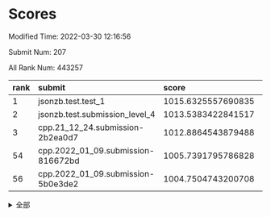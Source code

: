 # Scores

Modified Time: 2022-03-30 12:16:56

Submit Num: 207

All Rank Num: 443257

| rank |               submit               |       score        |       sigma        | pk_num |
| :--- | :--------------------------------- | :----------------- | :----------------- | :----- |
| 1    | jsonzb.test.test_1                 | 1015.6325557690835 | 0.8534319704198865 | 8566   |
| 2    | jsonzb.test.submission_level_4     | 1013.5383422841517 | 0.8273880192065127 | 8566   |
| 3    | cpp.21_12_24.submission-2b2ea0d7   | 1012.8864543879488 | 0.7942824169251234 | 8566   |
| 54   | cpp.2022_01_09.submission-816672bd | 1005.7391795786828 | 0.7249899831093751 | 8566   |
| 56   | cpp.2022_01_09.submission-5b0e3de2 | 1004.7504743200708 | 0.7118578969762245 | 8568   |


<details>
<summary>全部</summary>

| rank |                 submit                 |       score        |       sigma        | pk_num |
| :--- | :------------------------------------- | :----------------- | :----------------- | :----- |
| 1    | jsonzb.test.test_1                     | 1015.6325557690835 | 0.8534319704198865 | 8566   |
| 2    | jsonzb.test.submission_level_4         | 1013.5383422841517 | 0.8273880192065127 | 8566   |
| 3    | cpp.21_12_24.submission-2b2ea0d7       | 1012.8864543879488 | 0.7942824169251234 | 8566   |
| 4    | gobigger.level_3.submission_level_3_41 | 1011.1624955711278 | 0.7643085222369399 | 8564   |
| 5    | gobigger.level_3.submission_level_3_5  | 1011.0498144048372 | 0.7703339486428368 | 8562   |
| 6    | gobigger.level_3.submission_level_3_47 | 1010.8328540611576 | 0.746213623274265  | 8567   |
| 7    | gobigger.level_3.submission_level_3_22 | 1010.8179824024504 | 0.7720451647537343 | 8564   |
| 8    | gobigger.level_3.submission_level_3_26 | 1010.8055096461953 | 0.7691673790767067 | 8568   |
| 9    | gobigger.level_3.submission_level_3_43 | 1010.8025392345144 | 0.7481770215821465 | 8566   |
| 10   | gobigger.level_3.submission_level_3_32 | 1010.7316524208602 | 0.7627197733829292 | 8572   |
| 11   | gobigger.level_3.submission_level_3_37 | 1010.6223363845736 | 0.7461598215096474 | 8563   |
| 12   | gobigger.level_3.submission_level_3_2  | 1010.5834972097765 | 0.7922936859394051 | 8565   |
| 13   | gobigger.level_3.submission_level_3_33 | 1010.4747466733714 | 0.7602339886758606 | 8566   |
| 14   | gobigger.level_3.submission_level_3_25 | 1010.450578994908  | 0.7681703309401784 | 8563   |
| 15   | gobigger.level_3.submission_level_3_17 | 1010.4464181139725 | 0.7615733746165924 | 8567   |
| 16   | gobigger.level_3.submission_level_3_13 | 1010.4406144860683 | 0.7663828731601855 | 8567   |
| 17   | gobigger.level_3.submission_level_3_35 | 1010.4317340659615 | 0.7536911882948719 | 8565   |
| 18   | gobigger.level_3.submission_level_3_39 | 1010.3842932940332 | 0.7511429739417619 | 8564   |
| 19   | gobigger.level_3.submission_level_3_0  | 1010.3115483650917 | 0.7864596956851285 | 8564   |
| 20   | gobigger.level_3.submission_level_3_15 | 1010.3105261103576 | 0.7522210541503709 | 8568   |
| 21   | gobigger.level_3.submission_level_3_18 | 1010.202581800194  | 0.7481968752496094 | 8570   |
| 22   | gobigger.level_3.submission_level_3_46 | 1010.175272132787  | 0.7554598395220307 | 8567   |
| 23   | gobigger.level_3.submission_level_3_11 | 1010.053491811753  | 0.7553609679721978 | 8567   |
| 24   | gobigger.level_3.submission_level_3_38 | 1010.0021302689826 | 0.7604675134940618 | 8565   |
| 25   | gobigger.level_3.submission_level_3_4  | 1009.9392363662125 | 0.7765124380185164 | 8567   |
| 26   | gobigger.level_3.submission_level_3_28 | 1009.7861899560487 | 0.7618730447615761 | 8561   |
| 27   | gobigger.level_3.submission_level_3_31 | 1009.7606729190153 | 0.7519555872700409 | 8564   |
| 28   | gobigger.level_3.submission_level_3_24 | 1009.6654402352135 | 0.7460674382233914 | 8561   |
| 29   | gobigger.level_3.submission_level_3_8  | 1009.5667377379566 | 0.7519835272766339 | 8565   |
| 30   | gobigger.level_3.submission_level_3_40 | 1009.5172742877756 | 0.7663018113393874 | 8567   |
| 31   | gobigger.level_3.submission_level_3_1  | 1009.5114059301333 | 0.7480377519976872 | 8567   |
| 32   | gobigger.level_3.submission_level_3_42 | 1009.4984799433804 | 0.7761576596853057 | 8567   |
| 33   | gobigger.level_3.submission_level_3_19 | 1009.45509280614   | 0.7306498408674997 | 8564   |
| 34   | gobigger.level_3.submission_level_3_45 | 1009.4131316702069 | 0.7689449987090318 | 8566   |
| 35   | gobigger.level_3.submission_level_3_6  | 1009.4069633377585 | 0.7488577737473864 | 8565   |
| 36   | gobigger.level_3.submission_level_3_21 | 1009.363644132039  | 0.746637285427539  | 8560   |
| 37   | gobigger.level_3.submission_level_3_7  | 1009.2465168414428 | 0.7406860125129676 | 8562   |
| 38   | gobigger.level_3.submission_level_3_9  | 1009.1390715755961 | 0.7604799160929906 | 8566   |
| 39   | gobigger.level_3.submission_level_3_27 | 1009.1123534466155 | 0.7368462243591895 | 8561   |
| 40   | gobigger.level_3.submission_level_3_29 | 1009.0940750210153 | 0.7421810931455206 | 8564   |
| 41   | gobigger.level_3.submission_level_3_34 | 1009.0913853632765 | 0.749251932348936  | 8571   |
| 42   | gobigger.level_3.submission_level_3_14 | 1009.0874517620871 | 0.7533031033181106 | 8567   |
| 43   | gobigger.level_3.submission_level_3_49 | 1009.0023780400999 | 0.7493906874924292 | 8575   |
| 44   | gobigger.level_3.submission_level_3_16 | 1008.9871959684643 | 0.7540022496354368 | 8569   |
| 45   | gobigger.level_3.submission_level_3_44 | 1008.9477620879327 | 0.7391264947570856 | 8568   |
| 46   | gobigger.level_3.submission_level_3_10 | 1008.8972487268652 | 0.7471802899111899 | 8569   |
| 47   | gobigger.level_3.submission_level_3_30 | 1008.8778155984006 | 0.7233073052717534 | 8566   |
| 48   | gobigger.level_3.submission_level_3_12 | 1008.8720041236584 | 0.7399197055411967 | 8566   |
| 49   | gobigger.level_3.submission_level_3_48 | 1008.8661942319222 | 0.7406806353858395 | 8564   |
| 50   | gobigger.level_3.submission_level_3_20 | 1008.8314814139403 | 0.7374151222755213 | 8564   |
| 51   | gobigger.level_3.submission_level_3_3  | 1008.7973165688124 | 0.7727703367622579 | 8566   |
| 52   | gobigger.level_3.submission_level_3_36 | 1008.5913368531893 | 0.7291575494561833 | 8562   |
| 53   | gobigger.level_3.submission_level_3_23 | 1008.3069417489957 | 0.7371931655853705 | 8566   |
| 54   | cpp.2022_01_09.submission-816672bd     | 1005.7391795786828 | 0.7249899831093751 | 8566   |
| 55   | gobigger.level_1.submission_level_1_20 | 1005.4394142332679 | 0.7263058114807469 | 8566   |
| 56   | cpp.2022_01_09.submission-5b0e3de2     | 1004.7504743200708 | 0.7118578969762245 | 8568   |
| 57   | gobigger.level_1.submission_level_1_4  | 1004.5529295746453 | 0.7037693500818236 | 8562   |
| 58   | gobigger.level_1.submission_level_1_37 | 1004.4419019436683 | 0.717093497963736  | 8573   |
| 59   | gobigger.level_1.submission_level_1_15 | 1004.3384205602364 | 0.7091374534255257 | 8563   |
| 60   | gobigger.level_1.submission_level_1_8  | 1004.1880089988693 | 0.729495519973417  | 8562   |
| 61   | gobigger.level_1.submission_level_1_41 | 1004.121934353843  | 0.7111478725539807 | 8565   |
| 62   | gobigger.level_1.submission_level_1_31 | 1004.0729622319284 | 0.7155754997085337 | 8567   |
| 63   | gobigger.level_1.submission_level_1_1  | 1004.0438412572146 | 0.7300530814013951 | 8568   |
| 64   | gobigger.level_1.submission_level_1_29 | 1004.0110610594942 | 0.721147226882127  | 8566   |
| 65   | gobigger.level_1.submission_level_1_18 | 1003.9390651162156 | 0.7152396456441077 | 8566   |
| 66   | gobigger.level_1.submission_level_1_11 | 1003.8683724762493 | 0.7123397307152206 | 8563   |
| 67   | gobigger.level_1.submission_level_1_23 | 1003.78091655424   | 0.7238314013777574 | 8564   |
| 68   | gobigger.level_1.submission_level_1_12 | 1003.7738917009568 | 0.7110486253234949 | 8564   |
| 69   | gobigger.level_1.submission_level_1_9  | 1003.7609932970522 | 0.7126408571562699 | 8569   |
| 70   | gobigger.level_1.submission_level_1_48 | 1003.7573794391965 | 0.7182694068914435 | 8566   |
| 71   | gobigger.level_1.submission_level_1_7  | 1003.7431958638118 | 0.718139082870672  | 8563   |
| 72   | gobigger.level_1.submission_level_1_27 | 1003.5961630204965 | 0.7247291902206695 | 8565   |
| 73   | gobigger.level_1.submission_level_1_39 | 1003.5839703450649 | 0.7101707592235013 | 8567   |
| 74   | gobigger.level_1.submission_level_1_10 | 1003.5203598958626 | 0.7090934596988097 | 8566   |
| 75   | gobigger.level_1.submission_level_1_34 | 1003.4714394767283 | 0.7187659567848754 | 8562   |
| 76   | gobigger.level_1.submission_level_1_17 | 1003.4440710350932 | 0.7073489611832093 | 8565   |
| 77   | gobigger.level_1.submission_level_1_24 | 1003.43979880548   | 0.7040933698574793 | 8570   |
| 78   | gobigger.level_1.submission_level_1_26 | 1003.4382684527236 | 0.715168438819624  | 8563   |
| 79   | gobigger.level_1.submission_level_1_0  | 1003.425905535412  | 0.7160308672292127 | 8562   |
| 80   | gobigger.level_1.submission_level_1_16 | 1003.4171155580349 | 0.7122938105357818 | 8568   |
| 81   | gobigger.level_1.submission_level_1_42 | 1003.4158043339825 | 0.7105025794830686 | 8563   |
| 82   | gobigger.level_1.submission_level_1_38 | 1003.3761230838628 | 0.7119502772766937 | 8566   |
| 83   | gobigger.level_1.submission_level_1_14 | 1003.3312750574102 | 0.7122907455809252 | 8566   |
| 84   | gobigger.level_1.submission_level_1_2  | 1003.2243495512416 | 0.7182752723156345 | 8569   |
| 85   | gobigger.level_1.submission_level_1_33 | 1003.1448194843052 | 0.7074826058022465 | 8568   |
| 86   | gobigger.level_1.submission_level_1_22 | 1003.1421837201692 | 0.7165251162089086 | 8562   |
| 87   | gobigger.level_1.submission_level_1_21 | 1003.0673803445675 | 0.7183834918947101 | 8566   |
| 88   | gobigger.level_1.submission_level_1_46 | 1003.0448065161962 | 0.7208440827522709 | 8566   |
| 89   | gobigger.level_1.submission_level_1_49 | 1002.9994988499068 | 0.7122114699869483 | 8567   |
| 90   | gobigger.level_1.submission_level_1_43 | 1002.9429023131509 | 0.7212192664668801 | 8565   |
| 91   | gobigger.level_1.submission_level_1_13 | 1002.9069402447924 | 0.7215128656227839 | 8566   |
| 92   | gobigger.level_1.submission_level_1_3  | 1002.7282591616918 | 0.7019134550607665 | 8564   |
| 93   | gobigger.level_1.submission_level_1_19 | 1002.7015213100506 | 0.7066335108048445 | 8563   |
| 94   | gobigger.level_1.submission_level_1_40 | 1002.6610312119544 | 0.7179061168552598 | 8568   |
| 95   | gobigger.level_1.submission_level_1_5  | 1002.6599267534417 | 0.7198142090209825 | 8566   |
| 96   | gobigger.level_1.submission_level_1_28 | 1002.6576431534165 | 0.7057391042078659 | 8564   |
| 97   | gobigger.level_1.submission_level_1_44 | 1002.5547547852374 | 0.7093309818027186 | 8562   |
| 98   | gobigger.level_1.submission_level_1_30 | 1002.5510928181409 | 0.7151604719894811 | 8566   |
| 99   | gobigger.level_1.submission_level_1_6  | 1002.5182654012918 | 0.7116510511791244 | 8564   |
| 100  | gobigger.level_1.submission_level_1_45 | 1002.2702560365324 | 0.7169131493762106 | 8564   |
| 101  | gobigger.level_1.submission_level_1_25 | 1002.2220658560116 | 0.7221924414830532 | 8566   |
| 102  | gobigger.level_1.submission_level_1_47 | 1002.1172270020181 | 0.7074788518364424 | 8564   |
| 103  | gobigger.level_1.submission_level_1_32 | 1002.1159235783788 | 0.710660885600965  | 8561   |
| 104  | gobigger.level_1.submission_level_1_36 | 1002.1133265587582 | 0.7218652790894615 | 8562   |
| 105  | gobigger.level_1.submission_level_1_35 | 1001.8773912487106 | 0.7101454192395916 | 8564   |
| 106  | gobigger.random.submission_random_12   | 997.4212564020862  | 0.7038643091673114 | 8566   |
| 107  | gobigger.random.submission_random_44   | 997.0789478351227  | 0.712294975431333  | 8569   |
| 108  | gobigger.random.submission_random_21   | 996.9159955225649  | 0.716185091143844  | 8565   |
| 109  | gobigger.random.submission_random_39   | 996.8979004222176  | 0.7168053147217793 | 8564   |
| 110  | gobigger.random.submission_random_17   | 996.8000114219789  | 0.7142367196776076 | 8566   |
| 111  | gobigger.random.submission_random_18   | 996.684501004532   | 0.7077479297982233 | 8560   |
| 112  | gobigger.random.submission_random_15   | 996.6381527671398  | 0.7050703497609095 | 8572   |
| 113  | gobigger.random.submission_random_30   | 996.5360948553514  | 0.7152881588180373 | 8563   |
| 114  | gobigger.random.submission_random_26   | 996.5170178879449  | 0.7141835381131857 | 8561   |
| 115  | gobigger.random.submission_random_29   | 996.3559057735531  | 0.6943645630312123 | 8564   |
| 116  | gobigger.random.submission_random_7    | 996.298286042431   | 0.7136170624042164 | 8566   |
| 117  | gobigger.random.submission_random_36   | 996.2058910968856  | 0.7147855947318599 | 8565   |
| 118  | gobigger.random.submission_random_37   | 996.1752006193296  | 0.6959206116518378 | 8562   |
| 119  | gobigger.random.submission_random_14   | 996.1670105609478  | 0.7107264335299779 | 8563   |
| 120  | gobigger.random.submission_random_1    | 996.1064974482654  | 0.71402308322237   | 8563   |
| 121  | gobigger.random.submission_random_35   | 996.0563244645352  | 0.7288343953152431 | 8562   |
| 122  | gobigger.random.submission_random_49   | 996.0338832055666  | 0.7079464141654055 | 8564   |
| 123  | gobigger.random.submission_random_27   | 995.9925432479508  | 0.7145889237984113 | 8562   |
| 124  | gobigger.random.submission_random_47   | 995.987301891134   | 0.7170820734495533 | 8572   |
| 125  | gobigger.random.submission_random_6    | 995.9569590473656  | 0.7170367772992597 | 8567   |
| 126  | gobigger.random.submission_random_25   | 995.9543328458188  | 0.7156315191395582 | 8567   |
| 127  | gobigger.random.submission_random_31   | 995.9248412359478  | 0.7072205002678008 | 8566   |
| 128  | gobigger.random.submission_random_43   | 995.9208471289295  | 0.7115905766051672 | 8560   |
| 129  | gobigger.random.submission_random_8    | 995.9127049571547  | 0.7147973553563479 | 8562   |
| 130  | gobigger.random.submission_random_41   | 995.8866375202175  | 0.7044833483167557 | 8566   |
| 131  | gobigger.random.submission_random_23   | 995.8287865813421  | 0.7153021261523483 | 8561   |
| 132  | gobigger.random.submission_random_32   | 995.8241253383384  | 0.7028467229039529 | 8563   |
| 133  | gobigger.random.submission_random_16   | 995.8092874625914  | 0.6963560427788165 | 8563   |
| 134  | gobigger.random.submission_random_34   | 995.7965992420583  | 0.7229945735699534 | 8565   |
| 135  | gobigger.random.submission_random_20   | 995.7709516253439  | 0.7094026513377399 | 8565   |
| 136  | gobigger.random.submission_random_0    | 995.7663122166908  | 0.7048992049358834 | 8566   |
| 137  | gobigger.random.submission_random_5    | 995.7216458848065  | 0.7120834884422679 | 8565   |
| 138  | gobigger.random.submission_random_22   | 995.6897940617959  | 0.7160122404814998 | 8564   |
| 139  | gobigger.random.submission_random_4    | 995.6471235790584  | 0.7288738127036613 | 8565   |
| 140  | gobigger.random.submission_random_38   | 995.586110983824   | 0.7255123773594451 | 8566   |
| 141  | gobigger.random.submission_random_2    | 995.56542934957    | 0.7169255941691384 | 8567   |
| 142  | gobigger.random.submission_random_33   | 995.5299386384229  | 0.7144713098139949 | 8567   |
| 143  | gobigger.random.submission_random_9    | 995.5091672210428  | 0.7155777884662476 | 8570   |
| 144  | gobigger.random.submission_random_40   | 995.4936599580202  | 0.7069998221282767 | 8565   |
| 145  | gobigger.random.submission_random_45   | 995.4369540524146  | 0.7051968142753667 | 8564   |
| 146  | gobigger.random.submission_random_19   | 995.4276227723001  | 0.7049863103133527 | 8570   |
| 147  | gobigger.random.submission_random_10   | 995.4194921540678  | 0.7177969039843525 | 8567   |
| 148  | gobigger.random.submission_random_24   | 995.3428714606895  | 0.7115600934749153 | 8568   |
| 149  | gobigger.random.submission_random_46   | 995.2962623149165  | 0.7137549148565769 | 8567   |
| 150  | gobigger.random.submission_random_42   | 995.2427879298118  | 0.7167036097765085 | 8567   |
| 151  | gobigger.random.submission_random_3    | 995.0865462098128  | 0.7127853220124508 | 8567   |
| 152  | gobigger.random.submission_random_13   | 994.957127979366   | 0.710931726059995  | 8563   |
| 153  | gobigger.random.submission_random_48   | 994.8562611381047  | 0.7292476592432041 | 8565   |
| 154  | gobigger.random.submission_random_11   | 994.8510663598789  | 0.7108287315006387 | 8564   |
| 155  | gobigger.level_2.submission_level_2_42 | 994.1494730997634  | 0.7274268896203312 | 8563   |
| 156  | gobigger.level_2.submission_level_2_1  | 994.0618478402222  | 0.7373984750049826 | 8568   |
| 157  | gobigger.level_2.submission_level_2_41 | 993.8907577435649  | 0.7380916753583477 | 8569   |
| 158  | gobigger.random.submission_random_28   | 993.8640112506976  | 0.6972865874612358 | 8562   |
| 159  | gobigger.level_2.submission_level_2_48 | 993.7957195009345  | 0.7219967223814093 | 8569   |
| 160  | gobigger.level_2.submission_level_2_13 | 993.7614738179874  | 0.7419470855959586 | 8567   |
| 161  | gobigger.level_2.submission_level_2_47 | 993.7151767641816  | 0.7415295341568059 | 8567   |
| 162  | gobigger.level_2.submission_level_2_46 | 993.5013469998972  | 0.7228978036830471 | 8568   |
| 163  | gobigger.level_2.submission_level_2_28 | 993.1451673516149  | 0.7357005224629509 | 8568   |
| 164  | gobigger.level_2.submission_level_2_33 | 993.083094659172   | 0.7327437501581513 | 8569   |
| 165  | gobigger.level_2.submission_level_2_8  | 992.9649013984734  | 0.732268144307133  | 8569   |
| 166  | gobigger.level_2.submission_level_2_9  | 992.8197350062867  | 0.7391652868895907 | 8560   |
| 167  | gobigger.level_2.submission_level_2_32 | 992.7914645682156  | 0.7294110143349315 | 8565   |
| 168  | gobigger.level_2.submission_level_2_45 | 992.7782707506636  | 0.7475905456880961 | 8563   |
| 169  | gobigger.level_2.submission_level_2_23 | 992.7396640398548  | 0.7430905756997576 | 8567   |
| 170  | gobigger.level_2.submission_level_2_39 | 992.6992162250536  | 0.7255293896022915 | 8565   |
| 171  | gobigger.level_2.submission_level_2_19 | 992.6977588508324  | 0.7394101150124053 | 8560   |
| 172  | gobigger.level_2.submission_level_2_6  | 992.6622464566062  | 0.7398165100284142 | 8568   |
| 173  | gobigger.level_2.submission_level_2_30 | 992.631100263975   | 0.7509774164647021 | 8570   |
| 174  | gobigger.level_2.submission_level_2_7  | 992.6161811887359  | 0.7314704150561246 | 8562   |
| 175  | gobigger.level_2.submission_level_2_43 | 992.5690674441395  | 0.7227721662128146 | 8568   |
| 176  | gobigger.level_2.submission_level_2_36 | 992.567833174983   | 0.7450877192857631 | 8562   |
| 177  | gobigger.level_2.submission_level_2_44 | 992.4902351317977  | 0.7329271085572302 | 8563   |
| 178  | gobigger.level_2.submission_level_2_20 | 992.4824205851513  | 0.746256787150483  | 8570   |
| 179  | gobigger.level_2.submission_level_2_24 | 992.4755027991706  | 0.7427449086113498 | 8566   |
| 180  | gobigger.level_2.submission_level_2_12 | 992.4683483439254  | 0.7308180414932136 | 8566   |
| 181  | gobigger.level_2.submission_level_2_26 | 992.4544022824252  | 0.7432199914571426 | 8564   |
| 182  | gobigger.level_2.submission_level_2_49 | 992.312284304936   | 0.7416373990750869 | 8568   |
| 183  | gobigger.level_2.submission_level_2_22 | 992.2877096409585  | 0.7414875796304056 | 8560   |
| 184  | gobigger.level_2.submission_level_2_17 | 992.2572439386324  | 0.7365410501816707 | 8567   |
| 185  | gobigger.level_2.submission_level_2_34 | 992.1938349081527  | 0.741785718152379  | 8565   |
| 186  | gobigger.level_2.submission_level_2_38 | 992.1765501365672  | 0.7570366754655482 | 8564   |
| 187  | gobigger.level_2.submission_level_2_5  | 992.1009609571568  | 0.7287242098143234 | 8565   |
| 188  | gobigger.level_2.submission_level_2_2  | 992.0939216580476  | 0.736287494471269  | 8563   |
| 189  | gobigger.level_2.submission_level_2_27 | 992.0866986050264  | 0.7604855494747833 | 8566   |
| 190  | gobigger.level_2.submission_level_2_18 | 992.0490120376071  | 0.740551832770435  | 8568   |
| 191  | gobigger.level_2.submission_level_2_10 | 992.0392418623472  | 0.7393203733569261 | 8565   |
| 192  | gobigger.level_2.submission_level_2_11 | 991.9020998837206  | 0.7473390172597262 | 8561   |
| 193  | gobigger.level_2.submission_level_2_4  | 991.8931175679027  | 0.7495108111267027 | 8561   |
| 194  | gobigger.level_2.submission_level_2_3  | 991.8479140362786  | 0.7547525436894084 | 8566   |
| 195  | gobigger.level_2.submission_level_2_25 | 991.6830998247481  | 0.7533771468410414 | 8569   |
| 196  | gobigger.level_2.submission_level_2_37 | 991.6351941163828  | 0.7725068374051661 | 8567   |
| 197  | gobigger.level_2.submission_level_2_29 | 991.5960801015821  | 0.7639409887383954 | 8565   |
| 198  | gobigger.level_2.submission_level_2_35 | 991.5878611607372  | 0.7299499356501812 | 8565   |
| 199  | gobigger.level_2.submission_level_2_21 | 991.5619802570463  | 0.7320292883722673 | 8561   |
| 200  | gobigger.level_2.submission_level_2_40 | 991.547319435441   | 0.7676616489720844 | 8566   |
| 201  | gobigger.level_2.submission_level_2_0  | 991.513559128565   | 0.7598442424820937 | 8562   |
| 202  | gobigger.level_2.submission_level_2_15 | 991.4599371594937  | 0.7449977585795221 | 8567   |
| 203  | gobigger.level_2.submission_level_2_31 | 991.3066691274736  | 0.7579158095890004 | 8564   |
| 204  | gobigger.level_2.submission_level_2_16 | 991.2488923964594  | 0.7567439379110305 | 8568   |
| 205  | gobigger.level_2.submission_level_2_14 | 990.5829399316075  | 0.7592188305603806 | 8568   |
| 206  | gobigger.none.submission_none_0        | 976.8782414582665  | 1.3512417041723108 | 8563   |
| 207  | gobigger.none.submission_none_1        | 975.3345147365496  | 1.5376273507469465 | 8565   |

</details>